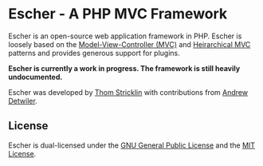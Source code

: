 # Escher - A PHP MVC Framework #

Escher is an open-source web application framework in PHP.  Escher is loosely based on the [Model-View-Controller (MVC)][1] and [Heirarchical MVC][2] patterns and provides generous support for plugins.

**Escher is currently a work in progress. The framework is still heavily undocumented.**

Escher was developed by [Thom Stricklin][3] with contributions from [Andrew Detwiler][4].

## License ##

Escher is dual-licensed under the [GNU General Public License][5] and the [MIT License][6].

[1]: http://en.wikipedia.org/wiki/Model-view-controller
[2]: http://en.wikipedia.org/wiki/Presentation-abstraction-control
[3]: https://plus.google.com/111969564856274190714/about
[4]: https://plus.google.com/106544025848696784881/about
[5]: http://www.gnu.org/licenses/gpl.html
[6]: http://en.wikipedia.org/wiki/MIT_License
